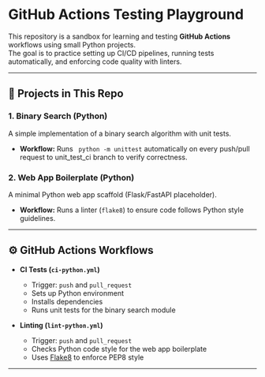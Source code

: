 # GitHub Actions Testing Playground

This repository is a sandbox for learning and testing **GitHub Actions** workflows using small Python projects.  
The goal is to practice setting up CI/CD pipelines, running tests automatically, and enforcing code quality with linters.

---

## 📂 Projects in This Repo

### 1. Binary Search (Python)
A simple implementation of a binary search algorithm with unit tests.  
- **Workflow:** Runs ` python -m unittest` automatically on every push/pull request to unit_test_ci branch to verify correctness.

### 2. Web App Boilerplate (Python)
A minimal Python web app scaffold (Flask/FastAPI placeholder).  
- **Workflow:** Runs a linter (`flake8`) to ensure code follows Python style guidelines.

---

## ⚙️ GitHub Actions Workflows

- **CI Tests (`ci-python.yml`)**
  - Trigger: `push` and `pull_request`
  - Sets up Python environment
  - Installs dependencies
  - Runs unit tests for the binary search module

- **Linting (`lint-python.yml`)**
  - Trigger: `push` and `pull_request`
  - Checks Python code style for the web app boilerplate
  - Uses [Flake8](https://flake8.pycqa.org/) to enforce PEP8 style

---
